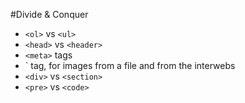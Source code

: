 #Divide & Conquer

- `<ol>` vs `<ul>`
- `<head>` vs `<header>`
- `<meta>` tags
- `<img> tag, for images from a file and from the interwebs
- `<div>` vs `<section>`
- `<pre>` vs `<code>`
